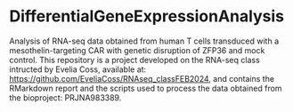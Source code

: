 # DifferentialGeneExpressionAnalysis
Analysis of RNA-seq data obtained from human T cells transduced with a mesothelin-targeting CAR with genetic disruption of ZFP36 and mock control. This repository is a project developed on the RNA-seq class intructed by Evelia Coss, available at: https://github.com/EveliaCoss/RNAseq_classFEB2024, and contains the RMarkdown report and the scripts used to process the data obtained from the bioproject: PRJNA983389. 
